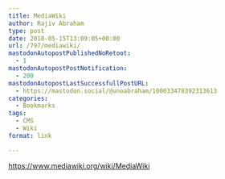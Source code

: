```yaml
---
title: MediaWiki
author: Rajiv Abraham
type: post
date: 2018-05-15T13:09:05+00:00
url: /797/mediawiki/
mastodonAutopostPublishedNoRetoot:
  - 1
mastodonAutopostPostNotification:
  - 200
mastodonAutopostLastSuccessfullPostURL:
  - https://mastodon.social/@unoabraham/100033478392313613
categories:
  - Bookmarks
tags:
  - CMS
  - Wiki
format: link

---
```

<https://www.mediawiki.org/wiki/MediaWiki>